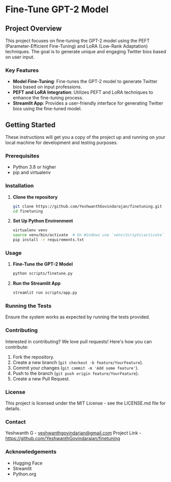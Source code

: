 
# Fine-Tune GPT-2 Model

## Project Overview

This project focuses on fine-tuning the GPT-2 model using the PEFT (Parameter-Efficient Fine-Tuning) and LoRA (Low-Rank Adaptation) techniques. The goal is to generate unique and engaging Twitter bios based on user input.

### Key Features

- **Model Fine-Tuning**: Fine-tunes the GPT-2 model to generate Twitter bios based on input professions.
- **PEFT and LoRA Integration**: Utilizes PEFT and LoRA techniques to enhance the fine-tuning process.
- **Streamlit App**: Provides a user-friendly interface for generating Twitter bios using the fine-tuned model.

## Getting Started

These instructions will get you a copy of the project up and running on your local machine for development and testing purposes.

### Prerequisites

- Python 3.8 or higher
- pip and virtualenv

### Installation

1. **Clone the repository**
   ```bash
   git clone https://github.com/YeshwanthGovindarajan/finetuning.git
   cd finetuning
   ```

2. **Set Up Python Environment**
   ```bash
   virtualenv venv
   source venv/bin/activate  # On Windows use `venv\Scripts\activate`
   pip install -r requirements.txt
   ```

### Usage

1. **Fine-Tune the GPT-2 Model**
   ```bash
   python scripts/finetune.py
   ```

2. **Run the Streamlit App**
   ```bash
   streamlit run scripts/app.py
   ```

### Running the Tests
Ensure the system works as expected by running the tests provided.

### Contributing
Interested in contributing? We love pull requests! Here's how you can contribute:

1. Fork the repository.
2. Create a new branch (`git checkout -b feature/YourFeature`).
3. Commit your changes (`git commit -m 'Add some feature'`).
4. Push to the branch (`git push origin feature/YourFeature`).
5. Create a new Pull Request.

### License
This project is licensed under the MIT License - see the LICENSE.md file for details.

### Contact
Yeshwanth G - yeshwanthgovindarjan@gmail.com
Project Link - https://github.com/YeshwanthGovindarajan/finetuning

### Acknowledgements
- Hugging Face
- Streamlit
- Python.org
